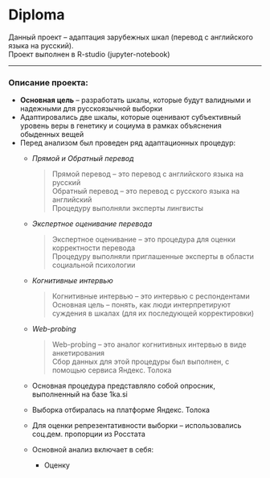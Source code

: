 # Diploma
Данный проект – адаптация зарубежных шкал (перевод с английского языка на русский).   
Проект выполнен в R-studio (jupyter-notebook)

--- 
### Описание проекта:
- **Основная цель** – разработать шкалы, которые будут валидными и надежными для русскоязычной выборки
- Адаптировались две шкалы, которые оценивают субъективный уровень веры в генетику и социума в рамках объяснения обыденных вещей
- Перед анализом был проведен ряд адаптационных процедур:
  - *Прямой и Обратный перевод*  
       >  Прямой перевод – это перевод с английского языка на русский   
          Обратный перевод – это перевод с русского языка на английский   
          Процедуру выполняли эксперты лингвисты
  
  - *Экспертное оценивание перевода*  
       >  Экспертное оценивание – это процедура для оценки корректности перевода     
          Процедуру выполняли приглашенные эксперты в области социальной психологии 
  
  - *Когнитивные интервью*  
       >  Когнитивные интервью – это интервью с респондентами   
          Основная цель – понять, как люди интерпретируют суждения в шкалах (для их последующей корректировки)
  
  - *Web-probing*
      >  Web-probing – это аналог когнитивных интервью в виде анкетирования   
         Cбор данных для этой процедуры был выполнен, с помощью сервиса Яндекс. Толока 
         
  - Основная процедура представляло собой опросник, выполненный на базе 1ka.si
  - Выборка отбиралась на платформе Яндекс. Толока
  - Для оценки репрезентативности выборки – использовались соц.дем. пропорции из Росстата
  - Основной анализ включает в себя:
    - Оценку
